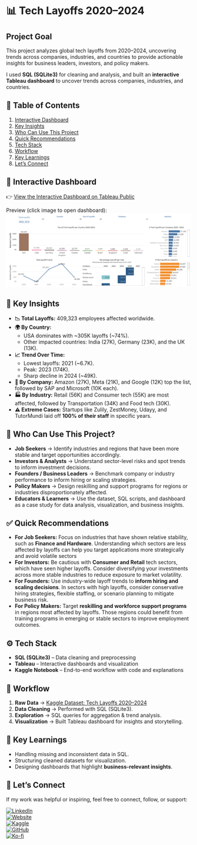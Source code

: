 # 📊 Tech Layoffs 2020–2024

## Project Goal
This project analyzes global tech layoffs from 2020–2024, uncovering trends across companies, industries, and countries to provide actionable insights for business leaders, investors, and policy makers.

I used **SQL (SQLite3)** for cleaning and analysis, and built an **interactive Tableau dashboard** to uncover trends across companies, industries, and countries.  


## 📑 Table of Contents
1. [Interactive Dashboard](#-interactive-dashboard)  
2. [Key Insights](#-key-insights)  
3. [Who Can Use This Project](#-who-can-use-this-project)  
4. [Quick Recommendations](#-quick-recommendations)  
5. [Tech Stack](#%EF%B8%8F-tech-stack)  
6. [Workflow](#-workflow)  
7. [Key Learnings](#-key-learnings)  
8. [Let’s Connect](#-lets-connect)  



## 🚀 Interactive Dashboard  
👉 [View the Interactive Dashboard on Tableau Public](https://public.tableau.com/app/profile/wilfrida.were/viz/TechLayoffs2020-2024_17198461868990/TECHLAYOFFS2020-2024)  

Preview (click image to open dashboard):  
[![Tech Layoffs Dashboard](./TECH%20LAYOFFS%202020-2024.png)](https://public.tableau.com/app/profile/wilfrida.were/viz/TechLayoffs2020-2024_17198461868990/TECHLAYOFFS2020-2024)  



## 🔑 Key Insights

- **📉 Total Layoffs:** 409,323 employees affected worldwide.  
- **🌍 By Country:**  
  - USA dominates with ~305K layoffs (~74%).  
  - Other impacted countries: India (27K), Germany (23K), and the UK (13K).  
- **📈 Trend Over Time:**  
  - Lowest layoffs: 2021 (~6.7K).  
  - Peak: 2023 (174K).  
  - Sharp decline in 2024 (~49K).  
- **🏢 By Company:** Amazon (27K), Meta (21K), and Google (12K) top the list, followed by SAP and Microsoft (10K each).  
- **🏭 By Industry:** Retail (56K) and Consumer tech (55K) are most affected, followed by Transportation (34K) and Food tech (30K).  
- **⚠️ Extreme Cases:** Startups like Zulily, ZestMoney, Udayy, and TutorMundi laid off **100% of their staff** in specific years.  



## 👥 Who Can Use This Project?

- **Job Seekers** → Identify industries and regions that have been more stable and target opportunities accordingly.  
- **Investors & Analysts** → Understand sector-level risks and spot trends to inform investment decisions.
- **Founders / Business Leaders** → Benchmark company or industry performance to inform hiring or scaling strategies. 
- **Policy Makers** → Design reskilling and support programs for regions or industries disproportionately affected. 
- **Educators & Learners** → Use the dataset, SQL scripts, and dashboard as a case study for data analysis, visualization, and business insights.


## ✅ Quick Recommendations

- **For Job Seekers:** Focus on industries that have shown relative stability, such as **Finance and Hardware**. Understanding which sectors are less affected by layoffs can help you target applications more strategically and avoid volatile sectors 
- **For Investors:** Be cautious with **Consumer and Retail** tech sectors, which have seen higher layoffs. Consider diversifying your investments across more stable industries to reduce exposure to market volatility.  
- **For Founders:** Use industry-wide layoff trends to **inform hiring and scaling decisions**. In sectors with high layoffs, consider conservative hiring strategies, flexible staffing, or scenario planning to mitigate business risk.  
- **For Policy Makers:** Target **reskilling and workforce support programs** in regions most affected by layoffs. Those regions could benefit from training programs in emerging or stable sectors to improve employment outcomes. 


## ⚙️ Tech Stack
- **SQL (SQLite3)** – Data cleaning and preprocessing  
- **Tableau** – Interactive dashboards and visualization  
- **Kaggle Notebook** – End-to-end workflow with code and explanations  



## 🔄 Workflow
1. **Raw Data** → [Kaggle Dataset: Tech Layoffs 2020–2024](https://www.kaggle.com/datasets/ulrikeherold/tech-layoffs-2020-2024)  
2. **Data Cleaning** → Performed with SQL (SQLite3).  
3. **Exploration** → SQL queries for aggregation & trend analysis.  
4. **Visualization** → Built Tableau dashboard for insights and storytelling.  



## 📌 Key Learnings
- Handling missing and inconsistent data in SQL.  
- Structuring cleaned datasets for visualization.  
- Designing dashboards that highlight **business-relevant insights**.  



## 🔗 Let’s Connect

If my work was helpful or inspiring, feel free to connect, follow, or support:  

[![LinkedIn](https://img.shields.io/badge/LinkedIn-Connect-blue?style=flat&logo=linkedin)](https://linkedin.com/in/wilfridawere/)  
[![Website](https://img.shields.io/badge/Website-Visit-orange?style=flat&logo=google-chrome)](https://www.wilfridawere.com/)  
[![Kaggle](https://img.shields.io/badge/Kaggle-Follow-blue?style=flat&logo=kaggle)](https://kaggle.com/wilfridawere)  
[![GitHub](https://img.shields.io/badge/GitHub-Projects-black?style=flat&logo=github)](https://github.com/Wilfrida-Were)  
[![Ko-fi](https://img.shields.io/badge/Ko--fi-Support-red?style=flat&logo=ko-fi)](https://ko-fi.com/wilfridawere/)  
